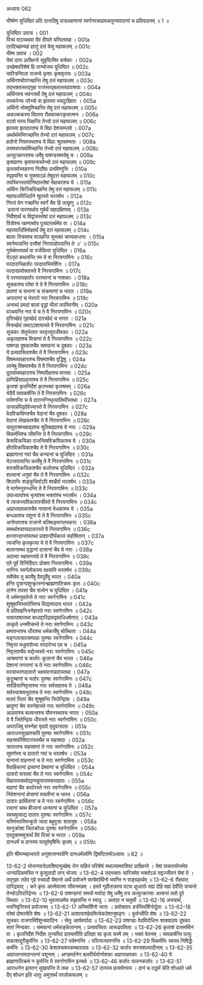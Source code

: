 अध्यायः 062

भीष्मेण युधिष्ठिरं प्रति दानादिषु पात्रलक्षणानां स्वर्गनरकप्रापकपुण्यपापानां च प्रतिपादनम् ॥ 1 ॥
	
युधिष्ठिर उवाच ।	001  
पित्र्यं वाऽप्यथवा दैवं दीयते यत्पितामह ।	001a  
एतदिच्छाम्यहं ज्ञातुं दत्तं केषु महाफलम् ॥	001c  
भीष्म उवाच ।	002  
येषां दाराः प्रतीक्षन्ते सुवृष्टिमिव कर्षकाः ।	002a  
उच्छेषपरिशेषं हि तान्भोजय युधिष्ठिर ॥	002c  
चारित्रनिरता राजन्ये कृशाः कृशवृत्तयः ॥	003a  
अर्थिनश्चोपगच्छन्ति तेषु दत्तं महाफलम् ॥	003c  
तद्भक्तास्तद्गृहा राजंस्तद्बलास्तदपाश्रयाः ।	004a  
अर्थिनश्च भवन्त्यर्थे तेषु दत्तं महाफलम् ॥	004c  
तस्करेभ्यः परेभ्यो वा हृतस्वा भयदुःखिताः ।	005a  
अर्थिनो भोक्तुमिच्छन्ति तेषु दत्तं महाफलम् ॥	005c  
अकल्ककस्य विप्रस्य रौक्ष्यात्करकृतात्मनः ।	006a  
वटवो यस्य भिक्षन्ति तेभ्यो दत्तं महाफलम् ॥	006c  
हृतस्वा हृतदाराश्च ये विप्रा देशसम्प्लवे ।	007a  
अर्थार्थमभिगच्छन्ति तेभ्यो दत्तं महाफलम् ॥	007c  
व्रतोनो नियमस्थाश्च ये विप्राः श्रुतसम्मताः ।	008a  
तस्मपाप्त्यर्थमिच्छन्ति तेभ्यो दत्तं महाफलम् ॥	008c  
अत्युत्क्रान्ताश्च धर्मेषु पाषण्डस्रमयेषु च ।	009a  
कृशप्राणाः कृशघनास्तेभ्यो दत्तं महाफलम् ॥	009c  
कृतसर्वस्वहरणा निर्दोषाः प्रभविष्णुभिः ।	010a  
स्पृहयन्ति च भुक्त्वाऽन्नं तेषुदत्तं महाफलम् ॥	010c  
तपस्विनस्तपोनिष्ठास्तेषां भैक्षचराश्च ये ।	011a  
अर्थिनः किञ्चिदिच्छन्ति तेषु दत्तं महाफलम् ॥	011c  
महाफलविधिर्दाने श्रुतस्ते भरतर्षभ ।	012a  
निरयं येन गच्छन्ति स्वर्गं चैव हि तत्छृणु ॥	012c  
`व्रतानां पारणार्थाय गुर्वर्थे यज्ञदक्षिणाम् ।	013a  
निर्वेशार्थं च विद्वांसस्तेषां दत्तं महाफलम् ॥	013c  
पित्रोश्च रक्षणार्थाय पुत्रदारार्थमेव वा ।	014a  
महाव्याधिविमोक्षार्थं तेषु दत्तं महाफलम् ॥	014c  
बालाः स्त्रियश्च वाञ्छन्ति सुभक्तं चाप्यसाधनाः ।	015a  
स्वर्गमायान्ति दत्त्वैषां निरयान्नोपयान्ति ते ॥' ॥	015c  
गुर्वर्थमभयार्थं वा वर्जयित्वा युधिष्ठिर ।	016a  
येऽनृतं कथयन्ति स्म ते वा निरयगामिनः ॥	016c  
परदाराभिहर्तारः परदाराभिमर्शिनः ।	017a  
परदारप्रयोक्तास्ते वै निरयगामिनः ॥	017c  
ये परस्वापहर्तारः परस्वानां च नाशकाः ।	018a  
सूचकाश्च परेषां ये ते वै निरयगामिनः ॥	018c  
प्रपाणां च सभानां च संक्रमाणां च भारत ।	019a  
अगाराणां च भेत्तारो नरा निरयगामिनः ॥	019c  
अनाथां प्रमदां बालां वृद्धां भीतां तपस्विनीम् ।	020a  
वञ्चयन्ति नरा ये च ते वै निरयगामिनः ॥	020c  
वृत्तिच्छेदं गृहच्छेदं दारच्छेदं च भारत ।	021a  
मित्रच्छेदं तथाऽऽशायास्ते वै निरयगामिनः ॥	021c  
सूचकाः सेतुभेत्तारः परवृत्त्युपजीवकाः ।	022a  
अकृतज्ञाश्च मित्राणां ते वै निरयगामिनः ॥	022c  
पाषण्डा दूषकाश्चैव समयानां च दूषकाः ।	023a  
ये प्रत्यवसिताश्चैव ते वै निरयगामिनः ॥	023c  
विषमव्यवहाराश्च विषमाश्चैव वृद्धिषु ।	024a  
लाभेषु विषमाश्चैव ते वै निरयगामिनः ॥	024c  
दूतसंव्यवहाराश्च निष्परीक्षाश्च मानवाः ।	025a  
प्राणिहिंसाप्रवृत्ताश्च ते वै निरयगामिनः ॥	025c  
कृताशं कृतनिर्देशं कृतभक्तं कृतश्रमम् ।	026a  
भेदैर्ये व्यपकर्षन्ति ते वै निरयगामिनः ॥	026c  
पर्यश्नन्ति च ये दारानग्निभृत्यातिथींस्तथा ।	027a  
उत्सन्नपितृदेवेज्यास्ते वै निरयगामिनः ॥	027c  
वेदविक्रयिणश्चैव वेदानां चैव दूषकाः ।	028a  
वेदानां लेखकाश्चैव ते वै निरयगामिनः ॥	028c  
चातुराश्रम्यबाह्याश्च श्रुतिबाह्याश्च ये नराः ।	029a  
विकर्मभिश्च जीवन्ति ते वै निरयगामिनः ॥	029c  
केशविक्रयिका राजन्विषविक्रयिकाश्च ये ।	030a  
क्षीरविक्रयिकाश्चैव ते वै निरयगामिनः ॥	030c  
ब्राह्मणानां गवां चैव कन्यानां च युधिष्ठिर ।	031a  
येऽन्तरायान्ति कार्येषु ते वै निरयगामिनः ॥	031c  
शस्त्रविक्रयिकाश्चैव कर्तारश्च युधिष्ठिर ।	032a  
शल्यानां धनुषां चैव ते वै निरयगामिनः ॥	032c  
शिलाभिः शङ्कुभिर्वाऽपि श्वर्भ्रैर्वा भरतर्षभ ।	033a  
ये मार्गमनुरुन्धन्ति ते वै निरयगामिनः ॥	033c  
उपाध्यायांश्च भृत्यांश्च भक्तांश्च भरतर्षभ ।	034a  
ये त्यजन्त्यविकारांस्त्रींस्ते वै निरयगामिनः ॥	034c  
अप्राप्तदमकाश्चैव नासानां वेधकाश्च ये ।	035a  
बन्धकाश्च पशूनां ये ते वै निरयगामिनः ॥	035c  
अगोप्तारश्च राजानो बलिषड्भागतस्कराः ।	036a  
समर्थाश्चाप्यदातारस्ते वै निरयगामिनः ॥	036c  
क्षान्तान्दान्तांस्तथा प्राज्ञान्दीर्घकालं सहोषितान् ।	037a  
त्यजन्ति कृतकृत्या ये ते वै निरयगामिनः ॥	037c  
बालानामथ वृद्धानां दासानां चैव ये नराः ।	038a  
अदत्त्वा भक्षयन्त्यग्रे ते वै निरयगामिनः ॥	038c  
एते पूर्वं विनिर्दिष्टाः प्रोक्ता निरयगामिनः ।	039a  
भागिनः स्वर्गलोकस्य वक्ष्यामि भरतर्षभ ॥	039c  
सर्वेष्वेव तु कार्येषु दैवपूर्वेषु भारत ।	040a  
हन्ति पुत्रान्पशून्कृत्स्नान्ब्राह्मणातिक्रमः कृतः ॥	040c  
दानेन तपसा चैव सत्येन च युधिष्ठिर ।	041a  
ये धर्ममनुवर्तन्ते ते नराः स्वर्गगामिनः ॥	041c  
शुश्रूषाभिस्तपोभिश्च विद्यामादाय भारत ।	042a  
ये प्रतिग्रहनिःस्नेहास्ते नराः स्वर्गगामिनः ॥	042c  
भयात्पाषात्तथा बाधाद्दारिद्र्याद्व्याधिधर्षणात् ।	043a  
तत्कृते धनमीप्सन्ते ते नराः स्वर्गगामिनः ॥	043c  
क्षमावन्तश्च धीराश्च धर्मकार्येषु चोत्थिताः ।	044a  
मङ्गलाचारसम्पन्नाः पुरुषाः स्वर्गगामिनः ॥	044c  
निवृत्ता मधुमांसेभ्यः परदारेभ्य एव च ।	045a  
निवृत्ताश्चैव मद्येभ्यस्ते नराः स्वर्गगामिनः ॥	045c  
आश्रमाणां च कर्तारः कुलानां चैव भारत ।	046a  
देशानां नगराणां च ते नराः स्वर्गगामिनः ॥	046c  
वस्त्राभरणदातारो भक्ष्यपानान्नदास्तथा ।	047a  
कुटुम्बानां च भर्तारः पुरुषाः स्वर्गगामिनः ॥	047c  
सर्वहिंसानिवृत्ताश्च नराः सर्वसहाश्च ये ।	048a  
सर्वस्याश्रयभूताश्च ते नराः स्वर्गगामिनः ॥	048c  
मातरं पितरं चैव शुश्रूषन्ति जितेन्द्रियाः ।	049a  
भ्रातॄणां चैव सस्नेहास्ते नराः स्वर्गगामिनः ॥	049c  
आढ्याश्च बलवन्तश्च यौवनस्थाश्च भारत ।	050a  
ये वै जितेन्द्रिया धीरास्ते नराः स्वर्गगामिनः ॥	050c  
अपराधिषु सस्नेहा मृदवो मृदुवत्सलाः ।	051a  
आराधनसुखाश्चापि पुरुषाः स्वर्गगामिनः ॥	051c  
सहस्रपरिवेष्टारस्तथैव च सहस्रदाः ।	052a  
त्रातारश्च सहस्राणां ते नराः स्वर्गगामिनः ॥	052c  
सुवर्णस्य च दातारो गवां च भरतर्षभ ।	053a  
यानानां वाहनानां च ते नराः स्वर्गगामिनः ॥	053c  
वैवाहिकानां द्रव्याणां प्रेष्याणां च युधिष्ठिर ।	054a  
दातारो वाससां चैव ते नराः स्वर्गगामिनः ॥	054c  
विहारावसथोद्यानकूपारामसभाप्रपाः ।	055a  
वप्राणां चैव कर्तारस्ते नराः स्वर्गगामिनः ॥	055c  
निवेशनानां क्षेत्राणां वसतीनां च भारत ।	056a  
दातारः प्रार्थितानां च ते नराः स्वर्गगामिनः ॥	056c  
रसानां चाथ बीजानां धान्यानां च युधिष्ठिर ।	057a  
स्वयमुत्पाद्य दातारः पुरुषाः स्वर्गगामिनः ॥	057c  
यस्मिंस्तस्मिन्कुले जाता बहुपुत्राः शतायुषः ।	058a  
सानुक्रोशा जितक्रोधाः पुरुषाः स्वर्गगामिनः ॥	058c  
एतदुक्तममुत्रार्थं दैवं पित्र्यं च भारत ।	059a  
दानधर्मं च दानस्य यत्पूर्वमृषिभिः कृतम् ॥ ॥	059c  

इति श्रीमन्महाभारते अनुशासनपर्वणि दानधर्मपर्वणि द्विषष्टितमोऽध्यायः ॥ 62 ॥

13-62-2 भोजनपात्रेऽवशिष्टमुच्छेषः तेन सहितं परिशेषं स्थाल्यामवशिष्टं प्रतीक्षन्ते । येषां पाकपर्याप्तमेव धान्यादिकमस्ति न कुसूलादौ तान् भोजय ॥ 13-62-4 तद्भक्ताः चारित्रमेव भक्तोऽन्नं तद्वज्जीवनं येषां ते । तद्गृहाः तदेव गृहे स्त्र्यादौ येषान्ते अर्थे प्रयोजने सत्येवार्थिनो भवन्ति न सङ्ग्रहार्थम् ॥ 13-62-6 रौक्ष्यात् दारिद्र्यात् । करे कृतः आत्मेवात्मा जीवनमन्नम् । हस्ते गृहीतान्नस्य वटवः क्षुधार्ताः मह्यं देहि मह्यं देवीति याचन्ते तेभ्योऽतिदरिद्रेभ्यः ॥ 13-62-9 पाषण्डानां समयो मर्यादा येषु धर्मेषु तत्र अत्युत्क्रान्ताः अत्यन्तं ततो दूरे स्थिताः ॥ 13-62-10 भुवत्वान्नमेव स्पृहयन्ति न स्वादु । अतएव न चतुर्थी ॥ 13-62-16 अभयार्थं, भयनिवृत्तिरूपं प्रयोजनम् ॥ 13-62-17 अभिमर्शिनो जाराः । प्रयोक्तारः हर्त्रभिमर्शिनोर्दूताः ॥ 13-62-18 परेषां दोषस्येति शेषः ॥ 13-62-21 आशायाश्छेदमित्येकदेशानुषङ्गः । कुर्वन्तीति शेषः ॥ 13-62-22 सूचकाः राजगामिपैशुन्यवादिनः । सेतुः आर्यमर्यादा ॥ 13-62-23 पाषण्डाः वेदविरोधिनः शाक्यादयः दूषकाः सतां निन्दकाः । समयानां धर्मसङ्केतानाम् । प्रत्यवसिताः आरूढपतिताः ॥ 13-62-26 कृताशं दासमर्थिनं वा । कृतनिर्देशं निर्देशः तुभ्यमिदं दास्यामीति प्रतिज्ञा सा कृता यस्मै तम् । भक्तं वेतनम् । व्यपकर्षन्ति पत्युः सकाशाद्दूरीकुर्वन्ति ॥ 13-62-27 पर्यश्नन्ति । परित्यज्याश्नन्ति ॥ 13-62-29 विकर्मभिः स्वस्य निषिद्धैः कर्मभिः ॥ 13-62-30 केशाश्चामरकम्बलादयः ॥ 13-62-32 कर्तारः शस्त्रशल्यादीनाम् ॥ 13-62-35 अप्राप्तानामदान्तानां पशूनाम् । अण्डमर्दनेन बलवीर्ययोर्नाशका अप्राप्तदमकाः ॥ 13-62-40 ये ब्राह्मणातिक्रमं न कुर्वन्ति ते स्वर्गागामिन इत्यर्थः ॥ 13-62-46 कर्तारः पालनकर्तारः ॥ 13-62-51 आराधनेन इतरान् सुखयन्ति ते तथा ॥ 13-62-57 दानस्य प्रत्यर्पणस्य । दानं च तद्धर्मं चेति शोधको धर्मः दैप् शोधन इति धातुः अमुत्रार्थं परलोकफलम् ॥

